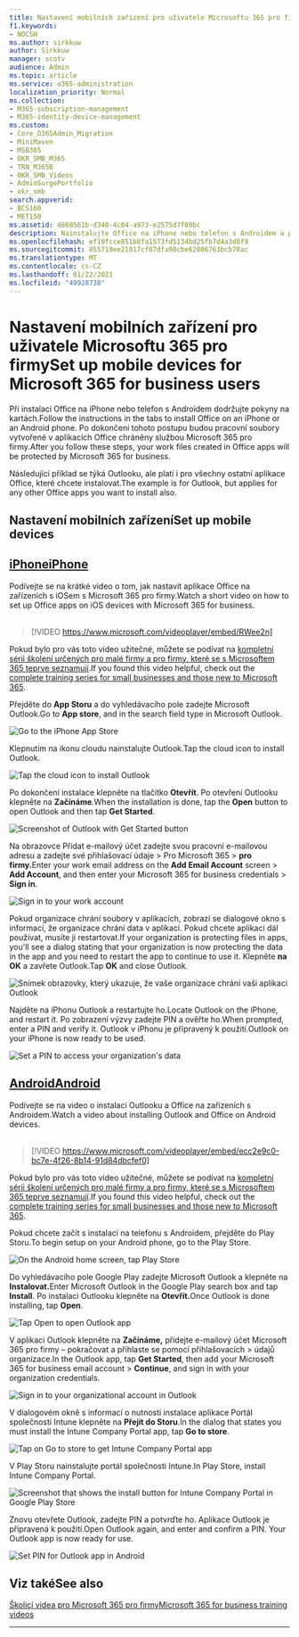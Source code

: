 ```yaml
---
title: Nastavení mobilních zařízení pro uživatele Microsoftu 365 pro firmy
f1.keywords:
- NOCSH
ms.author: sirkkuw
author: Sirkkuw
manager: scotv
audience: Admin
ms.topic: article
ms.service: o365-administration
localization_priority: Normal
ms.collection:
- M365-subscription-management
- M365-identity-device-management
ms.custom:
- Core_O365Admin_Migration
- MiniMaven
- MSB365
- OKR_SMB_M365
- TRN_M365B
- OKR_SMB_Videos
- AdminSurgePortfolio
- okr_smb
search.appverid:
- BCS160
- MET150
ms.assetid: d868561b-d340-4c04-a973-e2575d7f09bc
description: Nainstalujte Office na iPhone nebo telefon s Androidem a pracovní soubory v aplikacích Office budou chráněny službou Microsoft 365 pro firmy.
ms.openlocfilehash: ef18fcce851b8fa1573fd5134bd25fb7d4a3d8f9
ms.sourcegitcommit: 855719ee21017cf87dfa98cbe62806763bcb78ac
ms.translationtype: MT
ms.contentlocale: cs-CZ
ms.lasthandoff: 01/22/2021
ms.locfileid: "49928738"
---
```

# <a name="set-up-mobile-devices-for-microsoft-365-for-business-users"></a><span data-ttu-id="1e3da-103">Nastavení mobilních zařízení pro uživatele Microsoftu 365 pro firmy</span><span class="sxs-lookup"><span data-stu-id="1e3da-103">Set up mobile devices for Microsoft 365 for business users</span></span>

<span data-ttu-id="1e3da-104">Při instalaci Office na iPhone nebo telefon s Androidem dodržujte pokyny na kartách.</span><span class="sxs-lookup"><span data-stu-id="1e3da-104">Follow the instructions in the tabs to install Office on an iPhone or an Android phone.</span></span> <span data-ttu-id="1e3da-105">Po dokončení tohoto postupu budou pracovní soubory vytvořené v aplikacích Office chráněny službou Microsoft 365 pro firmy.</span><span class="sxs-lookup"><span data-stu-id="1e3da-105">After you follow these steps, your work files created in Office apps will be protected by Microsoft 365 for business.</span></span>

<span data-ttu-id="1e3da-106">Následující příklad se týká Outlooku, ale platí i pro všechny ostatní aplikace Office, které chcete instalovat.</span><span class="sxs-lookup"><span data-stu-id="1e3da-106">The example is for Outlook, but applies for any other Office apps you want to install also.</span></span>
  
## <a name="set-up-mobile-devices"></a><span data-ttu-id="1e3da-107">Nastavení mobilních zařízení</span><span class="sxs-lookup"><span data-stu-id="1e3da-107">Set up mobile devices</span></span>

## <a name="iphone"></a>[<span data-ttu-id="1e3da-108">iPhone</span><span class="sxs-lookup"><span data-stu-id="1e3da-108">iPhone</span></span>](#tab/iPhone)
  
<span data-ttu-id="1e3da-109">Podívejte se na krátké video o tom, jak nastavit aplikace Office na zařízeních s iOSem s Microsoft 365 pro firmy.</span><span class="sxs-lookup"><span data-stu-id="1e3da-109">Watch a short video on how to set up Office apps on iOS devices with Microsoft 365 for business.</span></span><br><br>

> [!VIDEO https://www.microsoft.com/videoplayer/embed/RWee2n] 

<span data-ttu-id="1e3da-110">Pokud bylo pro vás toto video užitečné, můžete se podívat na [kompletní sérii školení určených pro malé firmy a pro firmy, které se s Microsoftem 365 teprve seznamují](https://support.microsoft.com/office/6ab4bbcd-79cf-4000-a0bd-d42ce4d12816).</span><span class="sxs-lookup"><span data-stu-id="1e3da-110">If you found this video helpful, check out the [complete training series for small businesses and those new to Microsoft 365](https://support.microsoft.com/office/6ab4bbcd-79cf-4000-a0bd-d42ce4d12816).</span></span>

<span data-ttu-id="1e3da-111">Přejděte do **App Storu** a do vyhledávacího pole zadejte Microsoft Outlook.</span><span class="sxs-lookup"><span data-stu-id="1e3da-111">Go to **App store**, and in the search field type in Microsoft Outlook.</span></span>
  
![Go to the iPhone App Store](../media/886913de-76e5-4883-8ed0-4eb3ec06188f.png)
  
<span data-ttu-id="1e3da-113">Klepnutím na ikonu cloudu nainstalujte Outlook.</span><span class="sxs-lookup"><span data-stu-id="1e3da-113">Tap the cloud icon to install Outlook.</span></span>
  
![Tap the cloud icon to install Outlook](../media/665e1620-948a-4ab8-b914-dca49530142c.png)
  
<span data-ttu-id="1e3da-115">Po dokončení instalace klepněte na tlačítko **Otevřít**. Po otevření Outlooku klepněte na **Začínáme**.</span><span class="sxs-lookup"><span data-stu-id="1e3da-115">When the installation is done, tap the **Open** button to open Outlook and then tap **Get Started**.</span></span>
  
![Screenshot of Outlook with Get Started button](../media/005bedec-ae50-4d75-b3bb-e7cef9e2561c.png)
  
<span data-ttu-id="1e3da-117">Na obrazovce Přidat  e-mailový účet zadejte svou pracovní e-mailovou adresu a zadejte své přihlašovací údaje \> Pro Microsoft 365 \> **pro firmy.**</span><span class="sxs-lookup"><span data-stu-id="1e3da-117">Enter your work email address on the **Add Email Account** screen \> **Add Account**, and then enter your Microsoft 365 for business credentials \> **Sign in**.</span></span>
  
![Sign in to your work account](../media/3cef1fb5-7bec-4d3d-8542-872b731ce19f.png)
  
<span data-ttu-id="1e3da-119">Pokud organizace chrání soubory v aplikacích, zobrazí se dialogové okno s informací, že organizace chrání data v aplikaci. Pokud chcete aplikaci dál používat, musíte ji restartovat.</span><span class="sxs-lookup"><span data-stu-id="1e3da-119">If your organization is protecting files in apps, you'll see a dialog stating that your organization is now protecting the data in the app and you need to restart the app to continue to use it.</span></span> <span data-ttu-id="1e3da-120">Klepněte **na OK** a zavřete Outlook.</span><span class="sxs-lookup"><span data-stu-id="1e3da-120">Tap **OK** and close Outlook.</span></span> 
  
![Snímek obrazovky, který ukazuje, že vaše organizace chrání vaši aplikaci Outlook](../media/fb4c1c84-b1e9-42e1-8070-c13dcf79fb09.png)
  
<span data-ttu-id="1e3da-122">Najděte na iPhonu Outlook a restartujte ho.</span><span class="sxs-lookup"><span data-stu-id="1e3da-122">Locate Outlook on the iPhone, and restart it.</span></span> <span data-ttu-id="1e3da-123">Po zobrazení výzvy zadejte PIN a ověřte ho.</span><span class="sxs-lookup"><span data-stu-id="1e3da-123">When prompted, enter a PIN and verify it.</span></span> <span data-ttu-id="1e3da-124">Outlook v iPhonu je připravený k použití.</span><span class="sxs-lookup"><span data-stu-id="1e3da-124">Outlook on your iPhone is now ready to be used.</span></span>
  
![Set a PIN to access your organization's data](../media/64f2630b-3164-47a4-9dd6-ca0c29ed5fb3.png)
  
## <a name="android"></a>[<span data-ttu-id="1e3da-126">Android</span><span class="sxs-lookup"><span data-stu-id="1e3da-126">Android</span></span>](#tab/Android)
  
<span data-ttu-id="1e3da-127">Podívejte se na video o instalaci Outlooku a Office na zařízeních s Androidem.</span><span class="sxs-lookup"><span data-stu-id="1e3da-127">Watch a video about installing Outlook and Office on Android devices.</span></span><br><br>

> [!VIDEO https://www.microsoft.com/videoplayer/embed/ecc2e9c0-bc7e-4f26-8b14-91d84dbcfef0] 

<span data-ttu-id="1e3da-128">Pokud bylo pro vás toto video užitečné, můžete se podívat na [kompletní sérii školení určených pro malé firmy a pro firmy, které se s Microsoftem 365 teprve seznamují](https://support.microsoft.com/office/6ab4bbcd-79cf-4000-a0bd-d42ce4d12816).</span><span class="sxs-lookup"><span data-stu-id="1e3da-128">If you found this video helpful, check out the [complete training series for small businesses and those new to Microsoft 365](https://support.microsoft.com/office/6ab4bbcd-79cf-4000-a0bd-d42ce4d12816).</span></span>

<span data-ttu-id="1e3da-129">Pokud chcete začít s instalací na telefonu s Androidem, přejděte do Play Storu.</span><span class="sxs-lookup"><span data-stu-id="1e3da-129">To begin setup on your Android phone, go to the Play Store.</span></span>
  
![On the Android home screen, tap Play Store](../media/93df88e7-c778-40e1-b35e-868ca6e97f6c.png)
  
<span data-ttu-id="1e3da-131">Do vyhledávacího pole Google Play zadejte Microsoft Outlook a klepněte na **Instalovat.**</span><span class="sxs-lookup"><span data-stu-id="1e3da-131">Enter Microsoft Outlook in the Google Play search box and tap **Install**.</span></span> <span data-ttu-id="1e3da-132">Po instalaci Outlooku klepněte na **Otevřít.**</span><span class="sxs-lookup"><span data-stu-id="1e3da-132">Once Outlook is done installing, tap **Open**.</span></span>
  
![Tap Open to open Outlook app](../media/8b4c5937-8875-4b5a-a5b6-b8c6c9cd6240.png)
  
<span data-ttu-id="1e3da-134">V aplikaci Outlook klepněte na **Začínáme,** přidejte e-mailový účet Microsoft 365 pro firmy – pokračovat a přihlaste se pomocí přihlašovacích \> údajů organizace.</span><span class="sxs-lookup"><span data-stu-id="1e3da-134">In the Outlook app, tap **Get Started**, then add your Microsoft 365 for business email account \> **Continue**, and sign in with your organization credentials.</span></span>
  
![Sign in to your organizational account in Outlook](../media/18f67c66-4bab-4b99-94bd-080839312e29.png)
  
<span data-ttu-id="1e3da-136">V dialogovém okně s informací o nutnosti instalace aplikace Portál společnosti Intune klepněte na **Přejít do Storu**.</span><span class="sxs-lookup"><span data-stu-id="1e3da-136">In the dialog that states you must install the Intune Company Portal app, tap **Go to store**.</span></span>
  
![Tap on Go to store to get Intune Company Portal app](../media/a702d712-5622-45dd-a511-b1adaee63071.png)
  
<span data-ttu-id="1e3da-138">V Play Storu nainstalujte portál společnosti Intune.</span><span class="sxs-lookup"><span data-stu-id="1e3da-138">In Play Store, install Intune Company Portal.</span></span>
  
![Screenshot that shows the install button for Intune Company Portal in Google Play Store](../media/5e0408f2-3f37-44dd-80ed-13ca2ac6df0c.png)
  
<span data-ttu-id="1e3da-p105">Znovu otevřete Outlook, zadejte PIN a potvrďte ho. Aplikace Outlook je připravená k použití.</span><span class="sxs-lookup"><span data-stu-id="1e3da-p105">Open Outlook again, and enter and confirm a PIN. Your Outlook app is now ready for use.</span></span>
  
![Set  PIN for Outlook app in Android](../media/edb91afb-f1ed-451a-bc6b-8ccba664e055.png)

## <a name="see-also"></a><span data-ttu-id="1e3da-143">Viz také</span><span class="sxs-lookup"><span data-stu-id="1e3da-143">See also</span></span>

[<span data-ttu-id="1e3da-144">Školicí videa pro Microsoft 365 pro firmy</span><span class="sxs-lookup"><span data-stu-id="1e3da-144">Microsoft 365 for business training videos</span></span>](https://support.microsoft.com/office/6ab4bbcd-79cf-4000-a0bd-d42ce4d12816)

---

